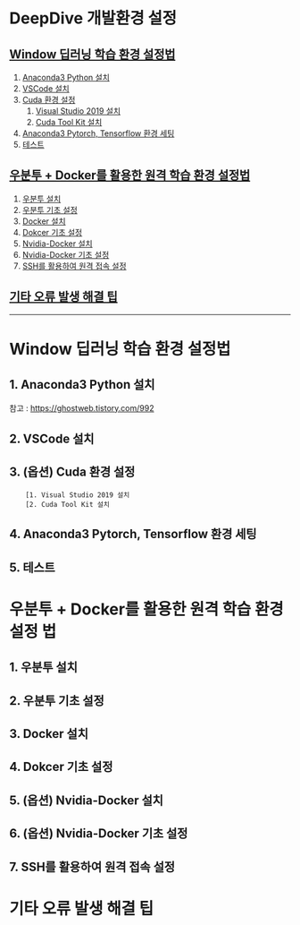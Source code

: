 # DeepDive 개발환경 설정


## [Window 딥러닝 학습 환경 설정법](#window_딥러닝_학습_환경_설정_법)   
1. [Anaconda3 Python 설치](##ananconda3_python_설치)
2. [VSCode 설치](##vscode_설치)
3. [Cuda 환경 설정](##cuda_환경_설정)
    1. [Visual Studio 2019 설치](###visual_studio_2019_설치)
    2. [Cuda Tool Kit 설치](###cuda_tool_kit_설치)
4. [Anaconda3 Pytorch, Tensorflow 환경 세팅](##anacnonda3_pytorch,_tensorflow_환경_세팅)
5. [테스트](##테스트)

## [우분투 + Docker를 활용한 원격 학습 환경 설정법](#우분투_+_Docker를_활용한_원격_학습_환경_설정법)
1. [우분투 설치](##우분투_설치)
2. [우분투 기초 설정 ](##우분투_기초_설정)
3. [Docker 설치](##docker_설치)
4. [Dokcer 기초 설정](##docker_기초_설정)
5. [Nvidia-Docker 설치](##nvidia-docker_설치)
6. [Nvidia-Docker 기초 설정](##nvidia-docker_기초_설정)
7. [SSH를 활용하여 원격 접속 설정 ](#ssh를_활용하여_원격_접속_설정)

## [기타 오류 발생 해결 팁](#기타_오류_발생_해결_팁)

___

# Window 딥러닝 학습 환경 설정법

## 1. Anaconda3 Python 설치
참고 : https://ghostweb.tistory.com/992 

## 2. VSCode 설치
## 3. (옵션) Cuda 환경 설정
        [1. Visual Studio 2019 설치
        [2. Cuda Tool Kit 설치
## 4. Anaconda3 Pytorch, Tensorflow 환경 세팅
## 5. 테스트

# 우분투 + Docker를 활용한 원격 학습 환경 설정 법
## 1. 우분투 설치
## 2. 우분투 기초 설정 
## 3. Docker 설치
## 4. Dokcer 기초 설정
## 5. (옵션) Nvidia-Docker 설치
## 6. (옵션) Nvidia-Docker 기초 설정
## 7. SSH를 활용하여 원격 접속 설정 

# 기타 오류 발생 해결 팁